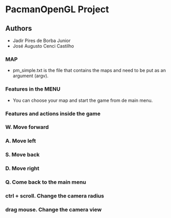 # PacmanOpenGL Project

## Authors

- Jadir Pires de Borba Junior
- José Augusto Cenci Castilho

### MAP
- pm_simple.txt is the file that contains the maps and need to be put as an argument (argv).

### Features in the MENU

- You can choose your map and start the game from de main menu.

### Features and actions inside the game

### W. **Move forward**

### A. **Move left**

### S. **Move back**

### D. **Move right**

### Q. **Come back to the main menu**

### ctrl + scroll. **Change the camera radius**

### drag mouse. **Change the camera view**
